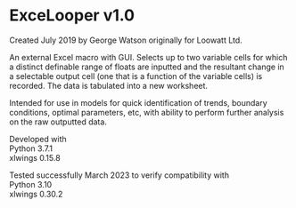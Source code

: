 # ExceLooper v1.0

Created July 2019 by George Watson originally for Loowatt Ltd.

An external Excel macro with GUI. Selects up to two variable cells for which a distinct definable range of floats are inputted and the resultant change in a selectable output cell (one that is a function of the variable cells) is recorded. The data is tabulated into a new worksheet. 

Intended for use in models for quick identification of trends, boundary conditions, optimal parameters, etc, with ability to perform further analysis on the raw outputted data.

Developed with  
Python 3.7.1  
xlwings 0.15.8  

Tested successfully March 2023 to verify compatibility with  
Python 3.10  
xlwings 0.30.2  


